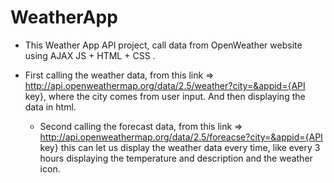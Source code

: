 # WeatherApp
- This Weather App API project, call data from OpenWeather website using AJAX JS + HTML + CSS .

  
- First calling the weather data, from this link =>  http://api.openweathermap.org/data/2.5/weather?city=&appid={API key}, where the city comes from user input.
  And then displaying the data in html.

  - Second calling the forecast data, from this link => http://api.openweathermap.org/data/2.5/foreacse?city=&appid={API key}
    this can let us display the weather data every time, like every 3 hours displaying the temperature and description and the weather icon.
    
